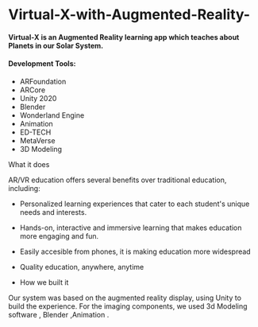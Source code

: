 # Virtual-X-with-Augmented-Reality-
<h4>Virtual-X  is an Augmented Reality learning app which teaches about Planets in our Solar System.</h4>

#### Development Tools:
* ARFoundation
* ARCore
* Unity 2020
* Blender                                
* Wonderland Engine                                                           
* Animation                            
* ED-TECH
* MetaVerse
* 3D Modeling


What it does

AR/VR education offers several benefits over traditional education, including:

* Personalized learning experiences that cater to each student's unique needs and interests.
* Hands-on, interactive and immersive learning that makes education more engaging and fun.
* Easily accesible from phones, it is making education more widespread
* Quality education, anywhere, anytime


* How we built it

Our system was based on the augmented reality display, using Unity to build the experience. For the imaging components, we used 3d Modeling software , Blender ,Animation .
